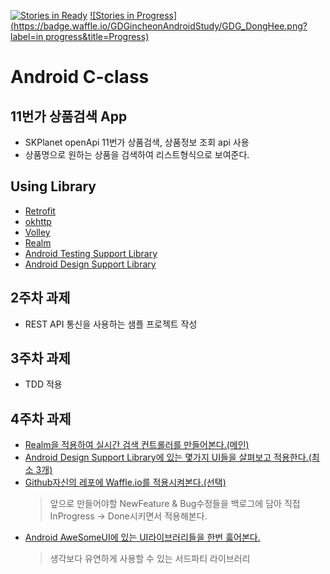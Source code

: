 [![Stories in Ready](https://badge.waffle.io/GDGincheonAndroidStudy/GDG_DongHee.png?label=ready&title=Ready)](https://waffle.io/GDGincheonAndroidStudy/GDG_DongHee)
[![Stories in Progress](https://badge.waffle.io/GDGincheonAndroidStudy/GDG_DongHee.png?label=in progress&title=Progress)](https://waffle.io/GDGincheonAndroidStudy/GDG_DongHee)
# Android C-class
## 11번가 상품검색 App 
 - SKPlanet openApi 11번가 상품검색, 상품정보 조회 api 사용
 - 상품명으로 원하는 상품을 검색하여 리스트형식으로 보여준다.

## Using Library
 - [Retrofit](http://square.github.io/retrofit/)
 - [okhttp](http://square.github.io/okhttp/)
 - [Volley](https://gist.github.com/benelog/5981448)
 - [Realm](https://realm.io/kr/)
 - [Android Testing Support Library](https://google.github.io/android-testing-support-library/)
 - [Android Design Support Library](http://android-developers.blogspot.kr/2015/05/android-design-support-library.html)

## 2주차 과제 
 - REST API 통신을 사용하는 샘플 프로젝트 작성

## 3주차 과제
 - TDD 적용

## 4주차 과제
 - [Realm을 적용하여 실시간 검색 컨트롤러를 만들어본다.(메인)](https://realm.io/kr/news/android-search-text-view/)
 - [Android Design Support Library에 있는 몇가지 UI들을 살펴보고 적용한다.(최소 3개)](http://googledevkr.blogspot.kr/2015_06_01_archive.html)
 - [Github자신의 레포에 Waffle.io를 적용시켜본다.(선택)](http://waffle.io/)
	> 앞으로 만들어야할 NewFeature & Bug수정들을 백로그에 담아 직접 InProgress -> Done시키면서 적용해본다.
 - [Android AweSomeUI에 있는 UI라이브러리들을 한번 훓어본다.](https://github.com/wasabeef/awesome-android-ui)
	> 생각보다 유연하게 사용할 수 있는 서드파티 라이브러리